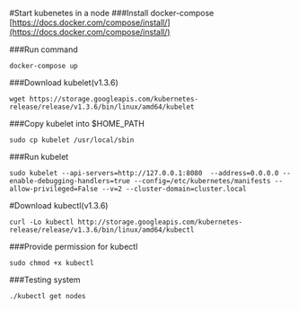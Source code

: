 #Start kubenetes in a node
###Install docker-compose
[https://docs.docker.com/compose/install/](https://docs.docker.com/compose/install/)

###Run command
```
docker-compose up
```

###Download kubelet(v1.3.6)
```
wget https://storage.googleapis.com/kubernetes-release/release/v1.3.6/bin/linux/amd64/kubelet
```

###Copy kubelet into $HOME_PATH
```
sudo cp kubelet /usr/local/sbin
```

###Run kubelet
```
sudo kubelet --api-servers=http://127.0.0.1:8080  --address=0.0.0.0 --enable-debugging-handlers=true --config=/etc/kubernetes/manifests --allow-privileged=False --v=2 --cluster-domain=cluster.local
```

#Download kubectl(v1.3.6)
```
curl -Lo kubectl http://storage.googleapis.com/kubernetes-release/release/v1.3.6/bin/linux/amd64/kubectl
```

###Provide permission for kubectl
```
sudo chmod +x kubectl
```

###Testing system
```
./kubectl get nodes
```

